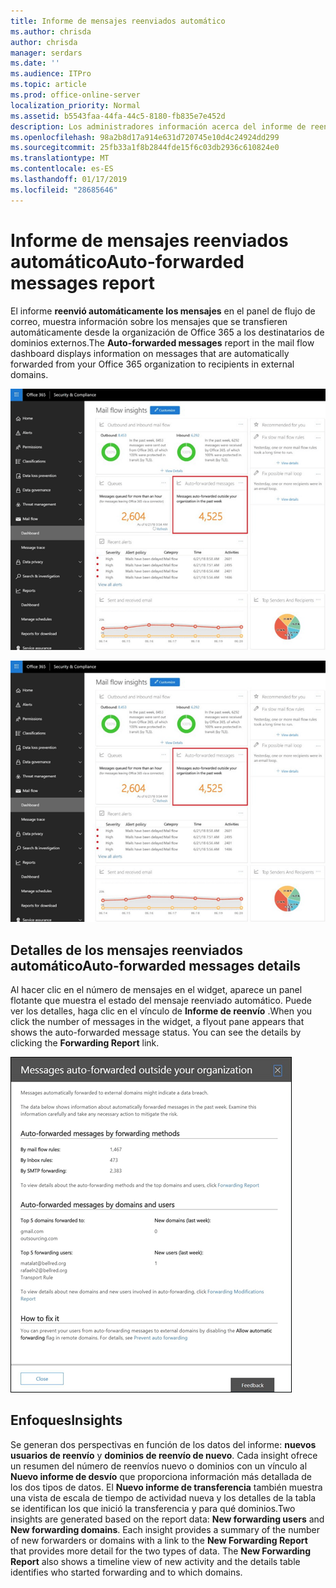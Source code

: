 ```yaml
---
title: Informe de mensajes reenviados automático
ms.author: chrisda
author: chrisda
manager: serdars
ms.date: ''
ms.audience: ITPro
ms.topic: article
ms.prod: office-online-server
localization_priority: Normal
ms.assetid: b5543faa-44fa-44c5-8180-fb835e7e452d
description: Los administradores información acerca del informe de reenvió automáticamente los mensajes en el panel de flujo de correo en el centro de cumplimiento de seguridad de Office 365 &.
ms.openlocfilehash: 98a2b8d17a914e631d720745e10d4c24924dd299
ms.sourcegitcommit: 25fb33a1f8b2844fde15f6c03db2936c610824e0
ms.translationtype: MT
ms.contentlocale: es-ES
ms.lasthandoff: 01/17/2019
ms.locfileid: "28685646"
---
```

# <a name="auto-forwarded-messages-report"></a><span data-ttu-id="9b9cf-103">Informe de mensajes reenviados automático</span><span class="sxs-lookup"><span data-stu-id="9b9cf-103">Auto-forwarded messages report</span></span>

<span data-ttu-id="9b9cf-104">El informe **reenvió automáticamente los mensajes** en el panel de flujo de correo, muestra información sobre los mensajes que se transfieren automáticamente desde la organización de Office 365 a los destinatarios de dominios externos.</span><span class="sxs-lookup"><span data-stu-id="9b9cf-104">The **Auto-forwarded messages** report in the mail flow dashboard displays information on messages that are automatically forwarded from your Office 365 organization to recipients in external domains.</span></span>

![x](media/8bc2600b-71c3-4b37-b4d0-9435fe0cfc8d.png)

![El informe de los mensajes reenviados automático en el panel de flujo de correo en el centro de cumplimiento de seguridad de Office 365 &](media/8bc2600b-71c3-4b37-b4d0-9435fe0cfc8d.png)

## <a name="auto-forwarded-messages-details"></a><span data-ttu-id="9b9cf-107">Detalles de los mensajes reenviados automático</span><span class="sxs-lookup"><span data-stu-id="9b9cf-107">Auto-forwarded messages details</span></span>

<span data-ttu-id="9b9cf-p101">Al hacer clic en el número de mensajes en el widget, aparece un panel flotante que muestra el estado del mensaje reenviado automático. Puede ver los detalles, haga clic en el vínculo de **Informe de reenvío** .</span><span class="sxs-lookup"><span data-stu-id="9b9cf-p101">When you click the number of messages in the widget, a flyout pane appears that shows the auto-forwarded message status. You can see the details by clicking the **Forwarding Report** link.</span></span>

![El elemento de detalles para el informe de reenvió automáticamente los mensajes en el centro de cumplimiento de seguridad de Office 365 &](media/87d0fb1e-d2ef-4901-b17c-ec32d23a539e.png)

## <a name="insights"></a><span data-ttu-id="9b9cf-111">Enfoques</span><span class="sxs-lookup"><span data-stu-id="9b9cf-111">Insights</span></span>

<span data-ttu-id="9b9cf-p102">Se generan dos perspectivas en función de los datos del informe: **nuevos usuarios de reenvío** y **dominios de reenvío de nuevo**. Cada insight ofrece un resumen del número de reenvíos nuevo o dominios con un vínculo al **Nuevo informe de desvío** que proporciona información más detallada de los dos tipos de datos. El **Nuevo informe de transferencia** también muestra una vista de escala de tiempo de actividad nueva y los detalles de la tabla se identifican los que inició la transferencia y para qué dominios.</span><span class="sxs-lookup"><span data-stu-id="9b9cf-p102">Two insights are generated based on the report data: **New forwarding users** and **New forwarding domains**. Each insight provides a summary of the number of new forwarders or domains with a link to the **New Forwarding Report** that provides more detail for the two types of data. The **New Forwarding Report** also shows a timeline view of new activity and the details table identifies who started forwarding and to which domains.</span></span>
